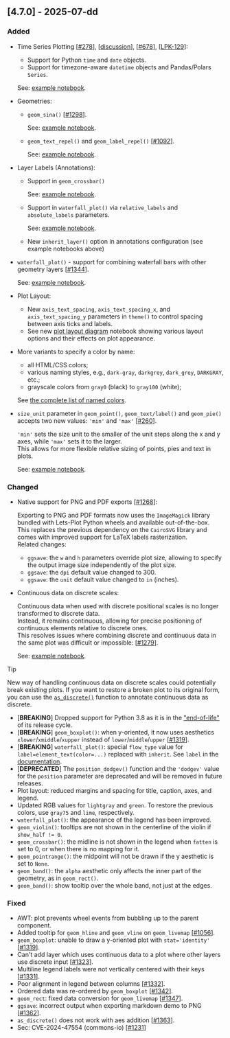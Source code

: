 ## [4.7.0] - 2025-07-dd

### Added

- Time Series Plotting [[#278](https://github.com/JetBrains/lets-plot-kotlin/issues/278)],
  [[discussion](https://github.com/JetBrains/lets-plot-kotlin/discussions/92#discussioncomment-12976040)],
  [[#678](https://github.com/JetBrains/lets-plot/issues/678)],
  [[LPK-129](https://github.com/JetBrains/lets-plot-kotlin/issues/129)]:
  - Support for Python `time` and `date` objects.
  - Support for timezone-aware `datetime` objects and Pandas/Polars `Series`.
  
  See: [example notebook](https://nbviewer.org/github/JetBrains/lets-plot/blob/master/docs/f-25b/time_date_datetime.ipynb).

- Geometries:

    - `geom_sina()` [[#1298](https://github.com/JetBrains/lets-plot/issues/1298)].

      See: [example notebook](https://nbviewer.org/github/JetBrains/lets-plot/blob/master/docs/f-25b/geom_sina.ipynb).
  
    - `geom_text_repel()` and `geom_label_repel()` [[#1092](https://github.com/JetBrains/lets-plot/issues/1092)].

      See: [example notebook](https://nbviewer.org/github/JetBrains/lets-plot/blob/master/docs/f-25b/ggrepel.ipynb).

- Layer Labels (Annotations):
  - Support in `geom_crossbar()`

    See: [example notebook](https://nbviewer.org/github/JetBrains/lets-plot/blob/master/docs/f-25b/geom_crossbar_annotation.ipynb).

  - Support in `waterfall_plot()` via `relative_labels` and `absolute_labels` parameters.

    See: [example notebook](https://nbviewer.org/github/JetBrains/lets-plot/blob/master/docs/f-25b/waterfall_plot_annotations.ipynb).

  - New `inherit_layer()` option in annotations configuration (see example notebooks above)

- `waterfall_plot()` - support for combining waterfall bars with other geometry layers [[#1344](https://github.com/JetBrains/lets-plot/issues/1344)].

  See: [example notebook](https://nbviewer.org/github/JetBrains/lets-plot/blob/master/docs/f-25b/waterfall_plot_layers.ipynb).
           
- Plot Layout:

  - New `axis_text_spacing`, `axis_text_spacing_x`, and `axis_text_spacing_y` parameters in `theme()` to control spacing between axis ticks and labels.
  - See new [plot layout diagram](https://nbviewer.org/github/JetBrains/lets-plot/blob/master/docs/f-25b/plot_layout_scheme.ipynb) notebook showing various layout options and their effects on plot appearance. 

- More variants to specify a color by name:

  - all HTML/CSS colors;
  - various naming styles, e.g., `dark-gray`, `darkgrey`, `dark_grey`, `DARKGRAY`, etc.;
  - grayscale colors from `gray0` (black) to `gray100` (white);
  
  See [the complete list of named colors](https://lets-plot.org/python/pages/named_colors.html).

- `size_unit` parameter in `geom_point()`, `geom_text/label()` and `geom_pie()` accepts two new values: `'min'` and `'max'` [[#260](https://github.com/JetBrains/lets-plot/issues/260)].

  `'min'` sets the size unit to the smaller of the unit steps along the x and y axes, while `'max'` sets it to the larger. <br>
  This allows for more flexible relative sizing of points, pies and text in plots.

  See: [example notebook](https://nbviewer.org/github/JetBrains/lets-plot/blob/master/docs/f-25b/size_unit_min_max.ipynb).


### Changed

- Native support for PNG and PDF exports [[#1268](https://github.com/JetBrains/lets-plot/issues/1268)]:

  Exporting to PNG and PDF formats now uses the `ImageMagick` library bundled with Lets-Plot Python wheels and available out-of-the-box. <br>
  This replaces the previous dependency on the `CairoSVG` library and comes with improved support for LaTeX labels rasterization. <br>
  Related changes:
  - `ggsave`: the `w` and `h` parameters override plot size, allowing to specify the output image size independently of the plot size.
  - `ggsave`: the `dpi` default value changed to 300.
  - `ggsave`: the `unit` default value changed to `in` (inches).


- Continuous data on discrete scales:

  Continuous data when used with discrete positional scales is no longer transformed to discrete data. <br>
  Instead, it remains continuous, allowing for precise positioning of continuous elements relative to discrete ones. <br>
  This resolves issues where combining discrete and continuous data in the same plot was difficult or impossible: [[#1279](https://github.com/JetBrains/lets-plot/issues/1279)].

  See: [example notebook](https://nbviewer.org/github/JetBrains/lets-plot/blob/master/docs/f-25b/numeric_data_on_discrete_scale.ipynb).

> [!TIP]
> New way of handling continuous data on discrete scales could potentially break existing plots.
> If you want to restore a broken plot to its original form, you can use the [`as_discrete()`](https://lets-plot.org/python/pages/api/lets_plot.mapping.as_discrete.html) function to annotate continuous data as discrete.

- [**BREAKING**] Dropped support for Python 3.8 as it is in the ["end-of-life"](https://devguide.python.org/versions/#unsupported-versions) of its release cycle.
- [**BREAKING**] `geom_boxplot()`: when y-oriented, it now uses aesthetics `xlower`/`xmiddle`/`xupper` instead of  `lower`/`middle`/`upper` [[#1319](https://github.com/JetBrains/lets-plot/issues/1319)].
- [**BREAKING**] `waterfall_plot()`: special `flow_type` value for `label=element_text(color=...)` replaced with `inherit`. See `label` in the [documentation](https://lets-plot.org/python/pages/api/lets_plot.bistro.waterfall.waterfall_plot.html).
- [**DEPRECATED**] The `position_dodgev()` function and the `'dodgev'` value for the `position` parameter are deprecated and will be removed in future releases.
- Plot layout: reduced margins and spacing for title, caption, axes, and legend.
- Updated RGB values for `lightgray` and `green`. To restore the previous colors, use `gray75` and `lime`, respectively. 
- `waterfall_plot()`: the appearance of the legend has been improved.
- `geom_violin()`: tooltips are not shown in the centerline of the violin if `show_half != 0`.
- `geom_crossbar()`: the midline is not shown in the legend when `fatten` is set to 0, or when there is no mapping for it.
- `geom_pointrange()`: the midpoint will not be drawn if the y aesthetic is set to `None`.
- `geom_band()`: the `alpha` aesthetic only affects the inner part of the geometry, as in `geom_rect()`.
- `geom_band()`: show tooltip over the whole band, not just at the edges.

### Fixed

- AWT: plot prevents wheel events from bubbling up to the parent component.
- Added tooltip for `geom_hline` and `geom_vline` on `geom_livemap` [[#1056](https://github.com/JetBrains/lets-plot/issues/1056)].
- `geom_boxplot`: unable to draw a y-oriented plot with `stat='identity'` [[#1319](https://github.com/JetBrains/lets-plot/issues/1319)].
- Can't add layer which uses continuous data to a plot where other layers use discrete input [[#1323](https://github.com/JetBrains/lets-plot/issues/1323)].
- Multiline legend labels were not vertically centered with their keys [[#1331](https://github.com/JetBrains/lets-plot/issues/1331)].   
- Poor alignment in legend between columns [[#1332](https://github.com/JetBrains/lets-plot/issues/1332)].
- Ordered data was re-ordered by `geom_boxplot` [[#1342](https://github.com/JetBrains/lets-plot/issues/1342)].
- `geom_rect`: fixed data conversion for `geom_livemap` [[#1347](https://github.com/JetBrains/lets-plot/issues/1347)].
- `ggsave`: incorrect output when exporting markdown demo to PNG [[#1362](https://github.com/JetBrains/lets-plot/issues/1362)].
- `as_discrete()` does not work with aes addition [[#1363](https://github.com/JetBrains/lets-plot/issues/1363)].
- Sec: CVE-2024-47554 (commons-io) [[#1231](https://github.com/JetBrains/lets-plot/issues/1231)]

